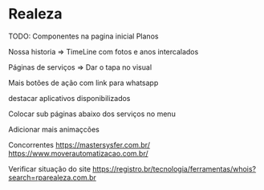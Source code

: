 # Realeza

TODO: 
Componentes na pagina inicial
    Planos

Nossa historia => TimeLine com fotos e anos intercalados

Páginas de serviços => Dar o tapa no visual

Mais botões de ação com link para whatsapp

destacar aplicativos disponibilizados

Colocar sub páginas abaixo dos serviços no menu

Adicionar mais animaçcões

Concorrentes
https://mastersysfer.com.br/
https://www.moverautomatizacao.com.br/

Verificar situação do site
https://registro.br/tecnologia/ferramentas/whois?search=rparealeza.com.br
